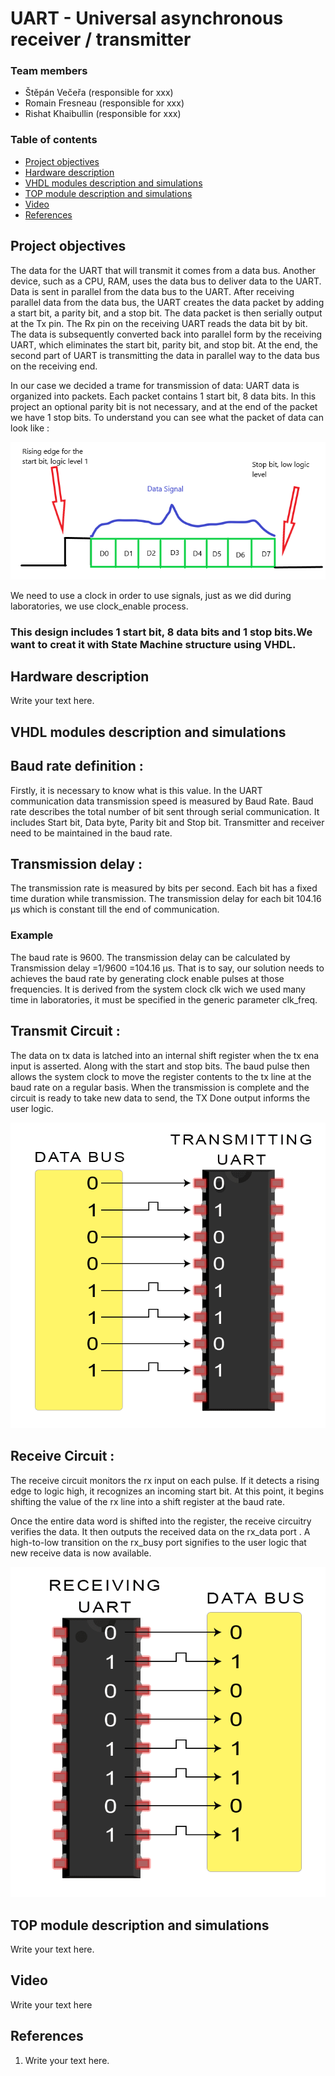 # UART - Universal asynchronous receiver / transmitter

### Team members

* Štěpán Večeřa (responsible for xxx)
* Romain Fresneau (responsible for xxx)
* Rishat Khaibullin (responsible for xxx)

### Table of contents

* [Project objectives](#objectives)
* [Hardware description](#hardware)
* [VHDL modules description and simulations](#modules)
* [TOP module description and simulations](#top)
* [Video](#video)
* [References](#references)

<a name="objectives"></a>

## Project objectives

The data for the UART that will transmit it comes from a data bus. Another device, such as a CPU, RAM, uses the data bus to deliver data to the UART. Data is sent in parallel from the data bus to the UART. After receiving parallel data from the data bus, the  UART creates the data packet by adding a start bit, a parity bit, and a stop bit. The data packet is then serially output at the Tx pin. The Rx pin on the receiving UART reads the data bit by bit. The data is subsequently converted back into parallel form by the receiving UART, which eliminates the start bit, parity bit, and stop bit. At the end, the second part of UART is transmitting the data in parallel way to the data bus on the receiving end.



In our case we decided a trame for transmission of data:
UART data is organized into packets. Each packet contains 1 start bit, 8 data bits. In this project an optional parity bit is not necessary, and at the end of the packet we have 1 stop bits.
To understand you can see what the packet of data can look like :


![Full_Adder](images/TimingDiagram.png)

We need to use a clock in order to use signals, just as we did during laboratories, we use clock_enable process.
### This design includes 1 start bit, 8 data bits and 1 stop bits.We want to creat it with State Machine structure using VHDL.


<a name="hardware"></a>

## Hardware description

Write your text here.

<a name="modules"></a>

## VHDL modules description and simulations

## Baud rate definition :
Firstly, it is necessary to know what is this value.
In the UART communication data transmission speed is measured by Baud Rate. Baud rate describes the total number of bit sent through serial communication. It includes Start bit, 
Data byte, Parity bit and Stop bit. Transmitter and receiver need to be maintained in the baud rate.



## Transmission delay :
The transmission rate is measured by bits per second. Each bit has a fixed time duration while transmission. The transmission delay for each bit 104.16 μs which is constant till the end of communication.

### Example
The baud rate is 9600.
The transmission delay can be calculated by Transmission delay =1/9600 =104.16 μs.
That is to say, our solution needs to achieves the baud rate by generating clock enable pulses at those frequencies. 
It is derived from the system clock clk wich we used many time in laboratories, it must be specified in the generic parameter clk_freq.


## Transmit Circuit :
The data on tx data is latched into an internal shift register when the tx ena input is asserted.
Along with the start and stop bits. The baud pulse then allows the system clock to move the register contents to the tx line at the baud rate on a regular basis.
When the transmission is complete and the circuit is ready to take new data to send, the TX Done output informs the user logic.

![image](images/UARTTX.png)


## Receive Circuit :
The receive circuit monitors the rx input on each pulse. If it detects a rising edge to logic high, it recognizes an incoming start bit. 
At this point, it begins shifting the value of the rx line into a shift register at the baud rate.

Once the entire data word is shifted into the register, the receive circuitry verifies the data. 
It then outputs the received data on the rx_data port . A high-to-low transition on the rx_busy port signifies to the user logic that new receive data is now available.

![image](images/UARTRX.png)


<a name="top"></a>

## TOP module description and simulations

Write your text here.

<a name="video"></a>

## Video

Write your text here

<a name="references"></a>

## References

1. Write your text here.
